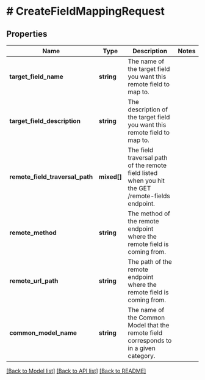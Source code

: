 # # CreateFieldMappingRequest

## Properties

Name | Type | Description | Notes
------------ | ------------- | ------------- | -------------
**target_field_name** | **string** | The name of the target field you want this remote field to map to. |
**target_field_description** | **string** | The description of the target field you want this remote field to map to. |
**remote_field_traversal_path** | **mixed[]** | The field traversal path of the remote field listed when you hit the GET /remote-fields endpoint. |
**remote_method** | **string** | The method of the remote endpoint where the remote field is coming from. |
**remote_url_path** | **string** | The path of the remote endpoint where the remote field is coming from. |
**common_model_name** | **string** | The name of the Common Model that the remote field corresponds to in a given category. |

[[Back to Model list]](../../README.md#models) [[Back to API list]](../../README.md#endpoints) [[Back to README]](../../README.md)
